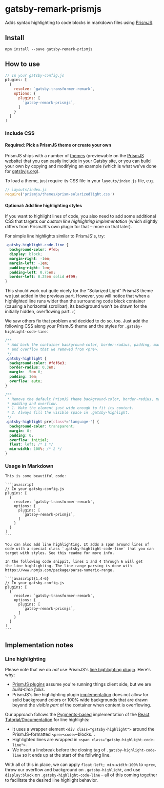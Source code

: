 # gatsby-remark-prismjs

Adds syntax highlighting to code blocks in markdown files using
[PrismJS](http://prismjs.com/).

## Install

`npm install --save gatsby-remark-prismjs`

## How to use

```javascript
// In your gatsby-config.js
plugins: [
  {
    resolve: `gatsby-transformer-remark`,
    options: {
      plugins: [
        `gatsby-remark-prismjs`,
      ]
    }
  }
]
```

### Include CSS

#### Required: Pick a PrismJS theme or create your own

PrismJS ships with a number of [themes][5] (previewable on the
[PrismJS website][6]) that you can easily include in your Gatsby
site, or you can build your own by copying and modifying an example
(which is what we've done for [gatsbyjs.org](https://gatsbyjs.org)).

To load a theme, just require its CSS file in your `layouts/index.js` file,
e.g.

```javascript
// layouts/index.js
require('prismjs/themes/prism-solarizedlight.css')
```

#### Optional: Add line highlighting styles

If you want to highlight lines of code, you also need to add some additional
CSS that targets our _custom line highlighting implementation_ (which slightly
differs from PrismJS's own plugin for that – more on that later).

For simple line highlights similar to PrismJS's, try:

```css
.gatsby-highlight-code-line {
  background-color: #feb;
  display: block;
  margin-right: -1em;
  margin-left: -1em;
  padding-right: 1em;
  padding-left: 0.75em;
  border-left: 0.25em solid #f99;
}
```

This should work out quite nicely for the "Solarized Light" PrismJS theme we
just added in the previous part. However, you will notice that when a
highlighted line runs wider than the surrounding code block container (causing a
horizontal scrollbar), its background won't be drawn for the initially hidden,
overflowing part. :(

We saw others fix that problem and decided to do so, too.
Just add the following CSS along your PrismJS theme and the styles for
`.gatsby-highlight-code-line`:

```css
/**
 * Add back the container background-color, border-radius, padding, margin
 * and overflow that we removed from <pre>.
 */
.gatsby-highlight {
  background-color: #fdf6e3;
  border-radius: 0.3em;
  margin: .5em 0;
  padding: 1em;
  overflow: auto;
}

/**
 * Remove the default PrismJS theme background-color, border-radius, margin,
 * padding and overflow.
 * 1. Make the element just wide enough to fit its content.
 * 2. Always fill the visible space in .gatsby-highlight.
 */
.gatsby-highlight pre[class*="language-"] {
  background-color: transparent;
  margin: 0;
  padding: 0;
  overflow: initial;
  float: left; /* 1 */
  min-width: 100%; /* 2 */
}
```

### Usage in Markdown

    This is some beautiful code:

    ```javascript
    // In your gatsby-config.js
    plugins: [
      {
        resolve: `gatsby-transformer-remark`,
        options: {
          plugins: [
            `gatsby-remark-prismjs`,
          ]
        }
      }
    ]
    ```

    You can also add line highlighting. It adds a span around lines of
    code with a special class `.gatsby-highlight-code-line` that you can
    target with styles. See this readme for more info.

    In the following code snippit, lines 1 and 4 through 6 will get
    the line highlighting. The line range parsing is done with
    https://www.npmjs.com/package/parse-numeric-range.

    ```javascript{1,4-6}
    // In your gatsby-config.js
    plugins: [
      {
        resolve: `gatsby-transformer-remark`,
        options: {
          plugins: [
            `gatsby-remark-prismjs`,
          ]
        }
      }
    ]
    ```

## Implementation notes

### Line highlighting

Please note that we do _not_ use PrismJS's [line highlighting
plugin](http://prismjs.com/plugins/line-highlight/). Here's why:

* [PrismJS plugins][3] assume you're running
  things client side, but we are _build-time folks_.
* PrismJS's line highlighting plugin [implementation][1] does not allow
  for solid background colors or 100% wide backgrounds that are
  drawn beyond the _visible part_ of the container when content is overflowing.

Our approach follows the [Pygments-based][2] implementation of the
[React Tutorial/Documentation][4] for line highlights:

* It uses a wrapper element `<div class="gatsby-highlight">` around the
  PrismJS-formatted `<pre><code>`-blocks.`.
* Highlighted lines are wrapped in `<span class="gatsby-highlight-code-line">`.
* We insert a linebreak before the closing tag of `.gatsby-highlight-code-line`
  so it ends up at the start of the follwing line.

With all of this in place, we can apply `float:left; min-width:100%` to `<pre>`,
throw our overflow and background on `.gatsby-highlight`, and use
`display:block` on `.gatsby-highlight-code-line` – all of this coming together
to facilitate the desired line highlight behavior.

[1]: https://github.com/PrismJS/prism/tree/8eb0ab6f76484ca47fa7acbf77657fab17b03ca7/plugins/line-highlight
[2]: https://github.com/facebook/react/blob/00ba97a354e841701b4b83983c3a3904895e7b87/docs/_config.yml#L10
[3]: http://prismjs.com/#plugins
[4]: https://facebook.github.io/react/tutorial/tutorial.html
[5]: https://github.com/PrismJS/prism/tree/1d5047df37aacc900f8270b1c6215028f6988eb1/themes
[6]: http://prismjs.com/
